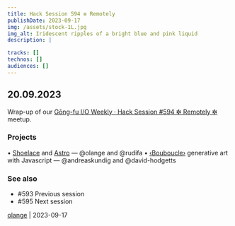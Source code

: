 ```yaml
---
title: Hack Session 594 ✼ Remotely
publishDate: 2023-09-17
img: /assets/stock-1L.jpg
img_alt: Iridescent ripples of a bright blue and pink liquid
description: |

tracks: []
technos: []
audiences: []
---
```


## 20.09.2023

Wrap-up of our [Gōng-fu I/O Weekly · Hack Session #594 ✼ Remotely ✼](https://www.meetup.com/fr-FR/gōngfuio/events/295807365/) meetup.

### Projects

• [Shoelace](https://shoelace.style/) and [Astro](https://astro.build/) — @olange and @rudifa
• [‹Bouboucle›](http://bouboucle.com) generative art with Javascript — @andreaskundig and @david-hodgetts 

### See also

* #593 Previous session
* #595 Next session

[olange](https://github.com/olange) | 2023-09-17


